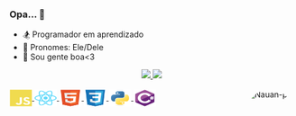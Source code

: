 ### Opa... 🐬

- 🏂 Programador em aprendizado
- 🎌 Pronomes: Ele/Dele
- 🦖 Sou gente boa<3

<div align="center">
  <a href="https://github.com/rafaballerini">
  <img height="180em" src="https://github-readme-stats.vercel.app/api?username=NauaaN&show_icons=true&theme=tokyonight&include_all_commits=true&count_private=true"/>
  <img height="180em" src="https://github-readme-stats.vercel.app/api/top-langs/?username=NauaaN&layout=compact&langs_count=7&theme=tokyonight"/>
</div>
  
  <div style="display: inline_block"><br>
  <img align="center" alt="Nauan-Js" height="30" width="40" src="https://raw.githubusercontent.com/devicons/devicon/master/icons/javascript/javascript-plain.svg">
  <img align="center" alt="Nauan-React" height="30" width="40" src="https://raw.githubusercontent.com/devicons/devicon/master/icons/react/react-original.svg">
  <img align="center" alt="Nauan-HTML" height="30" width="40" src="https://raw.githubusercontent.com/devicons/devicon/master/icons/html5/html5-original.svg">
  <img align="center" alt="Nauan-CSS" height="30" width="40" src="https://raw.githubusercontent.com/devicons/devicon/master/icons/css3/css3-original.svg">
  <img align="center" alt="Nauan-Python" height="30" width="40" src="https://raw.githubusercontent.com/devicons/devicon/master/icons/python/python-original.svg">
  <img align="center" alt="\Nauan-Csharp" height="30" width="40" src="https://raw.githubusercontent.com/devicons/devicon/master/icons/csharp/csharp-original.svg">
  <img align="right" alt="Nauan-pic" height="150" style="border-radius:50px;" src="https://tenor.com/view/devil-anime-wings-fire-power-gif-16671931">
</div>
